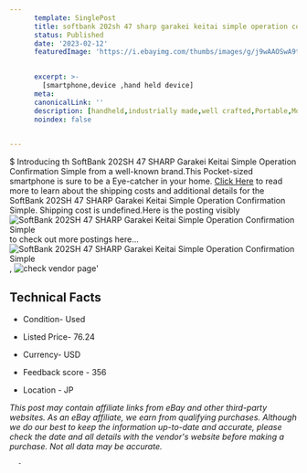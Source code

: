 ```yaml
---
      template: SinglePost
      title: softbank 202sh 47 sharp garakei keitai simple operation confirmation simple
      status: Published
      date: '2023-02-12'
      featuredImage: 'https://i.ebayimg.com/thumbs/images/g/j9wAAOSwA9tj6I8E/s-l225.jpg'
       

      excerpt: >-
        [smartphone,device ,hand held device]
      meta:
      canonicalLink: ''
      description: [handheld,industrially made,well crafted,Portable,Mobile,Compact,Convenient,Lightweight,Maneuverable,Man-portable,Miniature,Carriable,Hand-held,Light,Holdable,Transportable,Mobile device,Pocket-sized,On-the-go,Wireless,Cordless,Compact size,Convenient size, smartphone,device ,hand held device]
      noindex: false
      

---
```

$
      Introducing th SoftBank 202SH 47 SHARP Garakei Keitai Simple Operation Confirmation Simple from a well-known brand.This Pocket-sized smartphone is sure to be a Eye-catcher in your home. [Click Here](https://www.ebay.com/itm/304802341904?hash=item46f7a2a410%3Ag%3Aj9wAAOSwA9tj6I8E&mkevt=1&mkcid=1&mkrid=711-53200-19255-0&campid=%253CePNCampaignId%253E&customid=%253CreferenceId%253E&toolid=10049) to read more to learn about the shipping costs and additional details for the SoftBank 202SH 47 SHARP Garakei Keitai Simple Operation Confirmation Simple. Shipping cost is undefined.Here is the posting visibly ![SoftBank 202SH 47 SHARP Garakei Keitai Simple Operation Confirmation Simple](https://i.ebayimg.com/thumbs/images/g/j9wAAOSwA9tj6I8E/s-l225.jpg) to check out more postings here... ![SoftBank 202SH 47 SHARP Garakei Keitai Simple Operation Confirmation Simple](https://i.ebayimg.com/images/g/j9wAAOSwA9tj6I8E/s-l1200.jpg), ![check vendor page](https://origin-galleryplus.ebayimg.com/ws/web/304802341904_2_0_1/225x225.jpg,https://origin-galleryplus.ebayimg.com/ws/web/304802341904_3_0_1/225x225.jpg,https://origin-galleryplus.ebayimg.com/ws/web/304802341904_4_0_1/225x225.jpg,https://origin-galleryplus.ebayimg.com/ws/web/304802341904_5_0_1/225x225.jpg,https://origin-galleryplus.ebayimg.com/ws/web/304802341904_6_0_1/225x225.jpg,https://origin-galleryplus.ebayimg.com/ws/web/304802341904_7_0_1/225x225.jpg,https://origin-galleryplus.ebayimg.com/ws/web/304802341904_8_0_1/225x225.jpg)'

      

 ## Technical Facts 



     
      

 - Condition- Used 


      

 - Listed Price- 76.24 


      

 - Currency- USD 


      

 - Feedback score - 356 


      

 - Location - JP 


      
      

 *_This post may contain affiliate links from eBay and other third-party websites. As an eBay affiliate, we earn from qualifying purchases. Although we do our best to keep the information up-to-date and accurate, please check the date and all details with the vendor's website before making a purchase. Not all data may be accurate._*




      -
